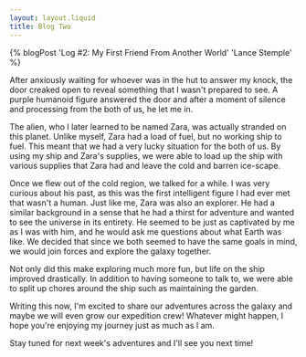 ```yaml
---
layout: layout.liquid
title: Blog Two
---
```


{% blogPost 'Log #2: My First Friend From Another World' 'Lance Stemple' %}

After anxiously waiting for whoever was in the hut to answer my knock, the door creaked open to reveal something that I wasn't prepared to see. A purple humanoid figure answered the door and after a moment of silence and processing from the both of us, he let me in.

The alien, who I later learned to be named Zara, was actually stranded on this planet. Unlike myself, Zara had a load of fuel, but no working ship to fuel. This meant that we had a very lucky situation for the both of us. By using my ship and Zara's supplies, we were able to load up the ship with various supplies that Zara had and leave the cold and barren ice-scape.

Once we flew out of the cold region, we talked for a while. I was very curious about his past, as this was the first intelligent figure I had ever met that wasn't a human. Just like me, Zara was also an explorer. He had a similar background in a sense that he had a thirst for adventure and wanted to see the universe in its entirety. He seemed to be just as captivated by me as I was with him, and he would ask me questions about what Earth was like. We decided that since we both seemed to have the same goals in mind, we would join forces and explore the galaxy together.

Not only did this make exploring much more fun, but life on the ship improved drastically. In addition to having someone to talk to, we were able to split up chores around the ship such as maintaining the garden.

Writing this now, I'm excited to share our adventures across the galaxy and maybe we will even grow our expedition crew! Whatever might happen, I hope you're enjoying my journey just as much as I am.

Stay tuned for next week's adventures and I'll see you next time!